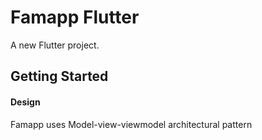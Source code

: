 # Famapp Flutter

A new Flutter project.

## Getting Started




#### Design
Famapp uses Model-view-viewmodel architectural pattern

